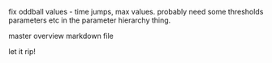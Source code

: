 fix oddball values - time jumps, max values. probably need some thresholds parameters etc in the parameter hierarchy thing.

master overview markdown file

let it rip!